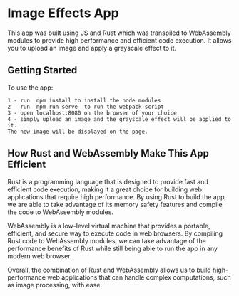 # Image Effects App
This app was built using JS and Rust which was transpiled to WebAssembly modules to provide high performance and efficient code execution. It allows you to upload an image and apply a grayscale effect to it.

## Getting Started
To use the app:
``` 
1 - run  npm install to install the node modules  
2 - run  npm run serve  to run the webpack script
3 - open localhost:8080 on the browser of your choice  
4 - simply upload an image and the grayscale effect will be applied to it. 
The new image will be displayed on the page.
```

## How Rust and WebAssembly Make This App Efficient
Rust is a programming language that is designed to provide fast and efficient code execution, making it a great choice for building web applications that require high performance. By using Rust to build the app, we are able to take advantage of its memory safety features and compile the code to WebAssembly modules.

WebAssembly is a low-level virtual machine that provides a portable, efficient, and secure way to execute code in web browsers. By compiling Rust code to WebAssembly modules, we can take advantage of the performance benefits of Rust while still being able to run the app in any modern web browser.

Overall, the combination of Rust and WebAssembly allows us to build high-performance web applications that can handle complex computations, such as image processing, with ease.
